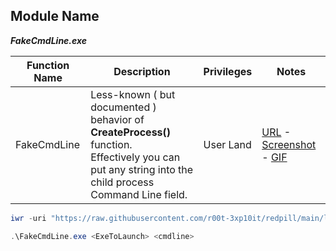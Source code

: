 ## Module Name
<b><i>FakeCmdLine.exe</i></b>
   
|Function Name|Description|Privileges|Notes|
|---|---|---|---|
|FakeCmdLine|Less-known ( but documented ) behavior of **CreateProcess()** function.<br />Effectively you can put any string into the child process Command Line field.|User Land|[URL](https://github.com/gtworek/PSBits/tree/master/FakeCmdLine) - [Screenshot](https://raw.githubusercontent.com/r00t-3xp10it/redpill/main/lib/Fake-Cmdline/mimikatz.png) - [GIF](https://github.com/r00t-3xp10it/redpill/blob/main/lib/Fake-Cmdline/fakecmdline.gif)|

```powershell
iwr -uri "https://raw.githubusercontent.com/r00t-3xp10it/redpill/main/lib/Fake-Cmdline/FakeCmdLine.exe" -OutFile "FakeCmdLine.exe"
```

```powershell   
.\FakeCmdLine.exe <ExeToLaunch> <cmdline>
``` 
